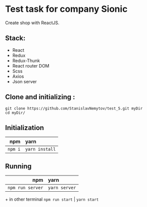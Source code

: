 # Test task for company Sionic

Create shop with ReactJS.

## Stack:
- React
- Redux
- Redux-Thunk
- React router DOM
- Scss
- Axios
- Json server

## Clone and initializing :

```
git clone https://github.com/StanislavNemytov/test_5.git myDir
cd myDir/
```

## Initialization
npm             | yarn 
--:             | :--
`npm i`         | `yarn install`

## Running
npm             | yarn 
--:             | :--
`npm run server`| `yarn server`
  \+ in other terminal
`npm run start` | `yarn start`